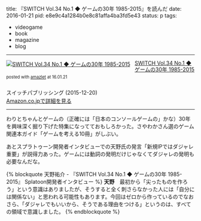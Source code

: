 title: 『SWITCH Vol.34 No.1 ◆ ゲームの30年 1985-2015』を読んだ
date: 2016-01-21
pid: e8e9c4a1284b0e8c81affa4ba3fd5e43
status: p
tags:
- videogame
- book
- magazine
- blog
---

<div class="amazlet-box" style="margin-bottom:0px;"><div class="amazlet-image" style="float:left;margin:0px 12px 1px 0px;"><a href="http://www.amazon.co.jp/exec/obidos/ASIN/4884183762/dotimpact-22/ref=nosim/" name="amazletlink" target="_blank"><img src="http://ecx.images-amazon.com/images/I/619FUVzdoTL._SL160_.jpg" alt="SWITCH Vol.34 No.1 ◆ ゲームの30年 1985-2015" style="border: none;" /></a></div><div class="amazlet-info" style="line-height:120%; margin-bottom: 10px"><div class="amazlet-name" style="margin-bottom:10px;line-height:120%"><a href="http://www.amazon.co.jp/exec/obidos/ASIN/4884183762/dotimpact-22/ref=nosim/" name="amazletlink" target="_blank">SWITCH Vol.34 No.1 ◆ ゲームの30年 1985-2015</a><div class="amazlet-powered-date" style="font-size:80%;margin-top:5px;line-height:120%">posted with <a href="http://www.amazlet.com/" title="amazlet" target="_blank">amazlet</a> at 16.01.21</div></div><div class="amazlet-detail"><br />スイッチパブリッシング (2015-12-20)<br /></div><div class="amazlet-sub-info" style="float: left;"><div class="amazlet-link" style="margin-top: 5px"><a href="http://www.amazon.co.jp/exec/obidos/ASIN/4884183762/dotimpact-22/ref=nosim/" name="amazletlink" target="_blank">Amazon.co.jpで詳細を見る</a></div></div></div><div class="amazlet-footer" style="clear: left"></div></div>

---- 

わりとちゃんとゲームの（正確には「日本のコンソールゲームの」かな）30年を興味深く掘り下げた特集になってておもしろかった。さやわかさん選のゲーム関連本ガイド「ゲームを考える10冊」がしぶい。

あとスプラトゥーン開発者インタビューでの天野氏の発言「新規IPではダジャレ重要」が説得力あった。ゲームには動詞の発明だけじゃなくてダジャレの発明も必要なんだな。

{% blockquote 天野祐介 - 『SWITCH Vol.34 No.1 ◆ ゲームの30年 1985-2015』 Splatoon開発者インタビュー %}
**天野**　最初から「尖ったものを作ろう」という意識はありましたが、そうすると全く刺さらなかった人には「自分には関係ない」と思われる可能性もあります。今回はゼロから作っているのでなおさら、「ダジャレでもいいから、そうである理由をつける」というのは、すべての領域で意識しました。
{% endblockquote %}